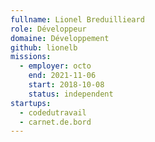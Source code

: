 ```yaml
---
fullname: Lionel Breduillieard
role: Développeur
domaine: Développement
github: lionelb 
missions:
  - employer: octo
    end: 2021-11-06
    start: 2018-10-08
    status: independent
startups:
  - codedutravail
  - carnet.de.bord
---
```



